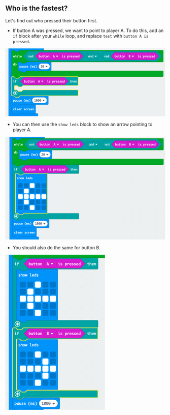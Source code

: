 ## Who is the fastest?

Let's find out who pressed their button first.

+ If button A was pressed, we want to point to player A. To do this, add an `if` block after your `while` loop, and replace `test` with `button A is pressed`.

![слика екрана](images/reaction-if-a.png)

+ You can then use the `show leds` block to show an arrow pointing to player A.

![слика екрана](images/reaction-if-a-show.png)

+ You should also do the same for button B.

![слика екрана](images/reaction-if-b-show.png)